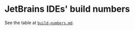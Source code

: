# JetBrains IDEs' build numbers

See the table at [`build-numbers.md`][1].


  [1]: ../build-numbers.md
